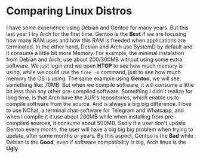 # Comparing Linux Distros

I have some experience using Debian and Gentoo for many years. But this last year I try Arch for the first time. Gentoo is the **Best** if we are focusing how many RAM uses and how this RAM is freeded when applications are terminated. In the other hand, Debian and Arch use SystemD by default and it consume a little bit more Memory. For example, the minimal instalation from Debian and Arch, use about 200/300MB without using some extra software. We just login and we open **HTOP** to see how much memory is using, while we could use the `free -m` command, just to see how much memory the OS is using. The same example using **Gentoo**, we will see something like: 70MB. But when we compile software, it will consume a little bit less than any other pre-compiled software. Something I didn't realize for long time, is that Arch have the AUR's repositories, which enable us to compile software from the source. And is always a big big difference. I love to use NChat, a terminal chat-software for Telegram and Whatsapp, and when I compile it it use about 200MB while when installing from pre-compiled sources, it consume about 500MB. Sadly if a user don't update Gentoo every month, the user will have a big big big problem when trying to update, after some months or years. By this aspect, Gentoo is the **Bad** while Debian is the **Good**, even if software compatibility is big, Arch linux is the **Ugly**. 
